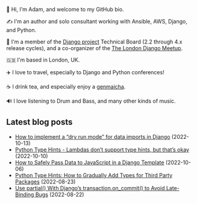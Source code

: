 <p>👋 Hi, I'm Adam, and welcome to my GitHub bio.<p>✍️ I'm an author and solo consultant working with Ansible, AWS, Django, and Python.<p>🦄 I'm a member of the <a class="reference external" href="https://www.djangoproject.com/foundation/teams/">Django project</a> Technical Board (2.2 through 4.x release cycles), and a co-organizer of the <a class="reference external" href="https://www.djangolondon.com/">The London Django Meetup</a>.<p>🇬🇧 I'm based in London, UK.<p>✈️ I love to travel, especially to Django and Python conferences!<p>☕️ I drink tea, and especially enjoy a <a class="reference external" href="https://en.wikipedia.org/wiki/Genmaicha">genmaicha</a>.<p>🔊 I love listening to Drum and Bass, and many other kinds of music.</p></p></p></p></p></p></p>

## Latest blog posts

* [How to implement a “dry run mode” for data imports in Django](https://adamj.eu/tech/2022/10/13/dry-run-mode-for-data-imports-in-django/) (2022-10-13)
* [Python Type Hints - Lambdas don’t support type hints, but that’s okay](https://adamj.eu/tech/2022/10/10/python-type-hints-lambda-incompatible/) (2022-10-10)
* [How to Safely Pass Data to JavaScript in a Django Template](https://adamj.eu/tech/2022/10/06/how-to-safely-pass-data-to-javascript-in-a-django-template/) (2022-10-06)
* [Python Type Hints: How to Gradually Add Types for Third Party Packages](https://adamj.eu/tech/2022/08/23/python-type-hints-gradually-add-types-for-third-party-packages/) (2022-08-23)
* [Use partial() With Django’s transaction.on_commit() to Avoid Late-Binding Bugs](https://adamj.eu/tech/2022/08/22/use-partial-with-djangos-transaction-on-commit/) (2022-08-22)